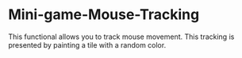 # Mini-game-Mouse-Tracking
This functional allows you to track mouse movement. This tracking is presented by painting a tile with a random color.
